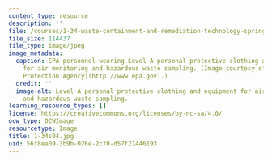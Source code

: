 ```yaml
---
content_type: resource
description: ''
file: /courses/1-34-waste-containment-and-remediation-technology-spring-2004/56f8ea093b9b026e2cf0d57f21446193_1-34s04.jpg
file_size: 114437
file_type: image/jpeg
image_metadata:
  caption: EPA personnel wearing Level A personal protective clothing and equipment
    for air monitoring and hazardous waste sampling. (Image courtesy of [U.S. Environmental
    Protection Agency](http://www.epa.gov).)
  credit: ''
  image-alt: Level A personal protective clothing and equipment for air monitoring
    and hazardous waste sampling.
learning_resource_types: []
license: https://creativecommons.org/licenses/by-nc-sa/4.0/
ocw_type: OCWImage
resourcetype: Image
title: 1-34s04.jpg
uid: 56f8ea09-3b9b-026e-2cf0-d57f21446193
---
```

